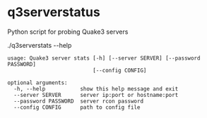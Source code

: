 q3serverstatus
==============

Python script for probing Quake3 servers

./q3serverstats --help

```
usage: Quake3 server stats [-h] [--server SERVER] [--password PASSWORD]
                           [--config CONFIG]

optional arguments:
  -h, --help           show this help message and exit
  --server SERVER      server ip:port or hostname:port
  --password PASSWORD  server rcon password
  --config CONFIG      path to config file
```

